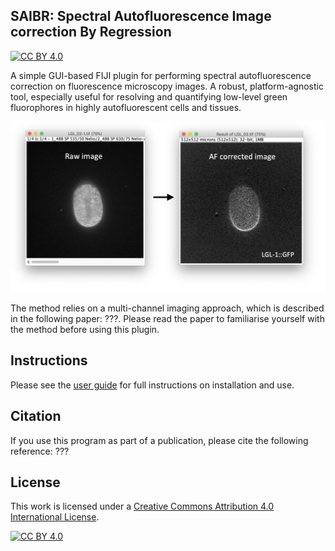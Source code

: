 ## SAIBR: **S**pectral **A**utofluorescence **I**mage correction **B**y **R**egression

[![CC BY 4.0][cc-by-shield]][cc-by]

A simple GUI-based FIJI plugin for performing spectral autofluorescence correction on fluorescence microscopy images.
A robust, platform-agnostic tool, especially useful for resolving and quantifying low-level green fluorophores in highly autofluorescent cells and tissues.

![image](fig1.png)

The method relies on a multi-channel imaging approach, which is described in the following paper: ???.
Please read the paper to familiarise yourself with the method before using this plugin.

## Instructions

Please see the [user guide](af_correction_user_guide.pdf) for full instructions on installation and use. 

## Citation

If you use this program as part of a publication, please cite the following reference: ???

## License

This work is licensed under a
[Creative Commons Attribution 4.0 International License][cc-by].

[![CC BY 4.0][cc-by-image]][cc-by]

[cc-by]: http://creativecommons.org/licenses/by/4.0/
[cc-by-image]: https://i.creativecommons.org/l/by/4.0/88x31.png
[cc-by-shield]: https://img.shields.io/badge/License-CC%20BY%204.0-lightgrey.svg
